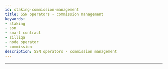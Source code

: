 ```yaml
---
id: staking-commission-management
title: SSN operators - commission management
keywords: 
- staking
- ssn
- smart contract
- zilliqa	
- node operator 
- commission
description: SSN operators - commission management
---
```

---
